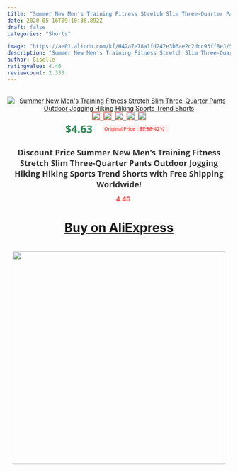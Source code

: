 ```yaml
---
title: "Summer New Men's Training Fitness Stretch Slim Three-Quarter Pants Outdoor Jogging Hiking Hiking Sports Trend Shorts"
date: 2020-05-16T09:10:36.892Z
draft: false
categories: "Shorts"

image: "https://ae01.alicdn.com/kf/H42a7e78a1fd242e3b6ae2c2dcc93ff8eJ/Summer-New-Men-s-Training-Fitness-Stretch-Slim-Three-Quarter-Pants-Outdoor-Jogging-Hiking-Hiking-Sports.jpg"
description: "Summer New Men's Training Fitness Stretch Slim Three-Quarter Pants Outdoor Jogging Hiking Hiking Sports Trend Shorts"
author: Giselle
ratingvalue: 4.46
reviewcount: 2.333
---
```

<br>
<div style="text-align: center;">
<a href="https://s.click.aliexpress.com/e/_9R41Wl" target="_blank" rel="nofollow noopener noreferrer"><img alt="Summer New Men's Training Fitness Stretch Slim Three-Quarter Pants Outdoor Jogging Hiking Hiking Sports Trend Shorts" class="magnifier-image" src="https://ae01.alicdn.com/kf/H42a7e78a1fd242e3b6ae2c2dcc93ff8eJ/Summer-New-Men-s-Training-Fitness-Stretch-Slim-Three-Quarter-Pants-Outdoor-Jogging-Hiking-Hiking-Sports.jpg_640x640.jpg">
<br>
<img style="border:1px solid salmon" src="https://ae01.alicdn.com/kf/H42a7e78a1fd242e3b6ae2c2dcc93ff8eJ/Summer-New-Men-s-Training-Fitness-Stretch-Slim-Three-Quarter-Pants-Outdoor-Jogging-Hiking-Hiking-Sports.jpg_120x120.jpg">&nbsp;&nbsp;<img style="border:1px solid salmon" src="https://ae01.alicdn.com/kf/H9d3c0b760b904ef4b594a3c3f60075f9x/Summer-New-Men-s-Training-Fitness-Stretch-Slim-Three-Quarter-Pants-Outdoor-Jogging-Hiking-Hiking-Sports.jpg_120x120.jpg">&nbsp;&nbsp;<img style="border:1px solid salmon" src="https://ae01.alicdn.com/kf/Hf6cd33178eb54d6ab72547cdcb98b388i/Summer-New-Men-s-Training-Fitness-Stretch-Slim-Three-Quarter-Pants-Outdoor-Jogging-Hiking-Hiking-Sports.jpg_120x120.jpg">&nbsp;&nbsp;<img style="border:1px solid salmon" src="https://ae01.alicdn.com/kf/H0bc323f4c9f34eb8bd4880ea39753380x/Summer-New-Men-s-Training-Fitness-Stretch-Slim-Three-Quarter-Pants-Outdoor-Jogging-Hiking-Hiking-Sports.jpg_120x120.jpg">&nbsp;&nbsp;<img style="border:1px solid salmon" src="https://ae01.alicdn.com/kf/Hac084014173648f084f0185154602a44X/Summer-New-Men-s-Training-Fitness-Stretch-Slim-Three-Quarter-Pants-Outdoor-Jogging-Hiking-Hiking-Sports.jpg_120x120.jpg"></a></div><br0>
<div style="text-align: center;"><span style="background-color: white; border: 0px; box-sizing: border-box; color: seagreen; display: inline-block; font-family: &quot;open sans&quot; , &quot;arial&quot; , &quot;helvetica&quot; , sans-serif , &quot;heiti&quot;; font-size: 24px; font-stretch: inherit; font-weight: 700; line-height: inherit; margin: 0px 10px 0px 0px; padding: 0px; vertical-align: middle;">$4.63 </span>
<span style="background: rgb(255 , 241 , 241); border-radius: 3px; border: 0px; box-sizing: border-box; color: #ff4747; display: inline-block; font-family: inherit; font-size: 12px; font-stretch: inherit; font-style: inherit; font-variant: inherit; font-weight: 600; line-height: inherit; margin: 0px; padding: 2px 5px; transform: scale(0.9); vertical-align: middle;">Original Price : <b style="text-decoration: line-through;">$7.98 </b> 42%&nbsp;&nbsp;</span></div>
<h1 style="color: #333333; display: inline-block; font-family: &quot;open sans&quot; , &quot;arial&quot; , &quot;helvetica&quot; , sans-serif , &quot;heiti&quot;; font-size: 18px; font-stretch: inherit; font-weight: 700; text-align: center;">Discount Price Summer New Men's Training Fitness Stretch Slim Three-Quarter Pants Outdoor Jogging Hiking Hiking Sports Trend Shorts with Free Shipping Worldwide!</h1>
<div style="color: #ff4747; text-align: center;">
<img src="https://4.bp.blogspot.com/-M0ZcTcb-5uY/XleCXlxnR4I/AAAAAAAAAEc/OrjgMkXV1oMQFaCRZj5HQwOCBcu3w1FegCPcBGAYYCw/s1600/star.png" style="height: 15px;">&nbsp;<b>4.46</b></div>
<div class="button_cont" align="center"><a class="buynow_a" href="https://s.click.aliexpress.com/e/_9R41Wl" target="_blank" rel="nofollow noopener noreferrer"><H1>Buy on AliExpress</H1></a></div><br>
<div class="separator" style="clear: both; text-align: center;">
<img src="https://lh3.googleusercontent.com/-pTy5HemUv9M/XlePHvY0dAI/AAAAAAAAAE4/0nX5iRUoIWY8eMW9Dpxeirr157OZliDIgCLcBGAsYHQ/s1600/badge.gif" width="480">
</div>
